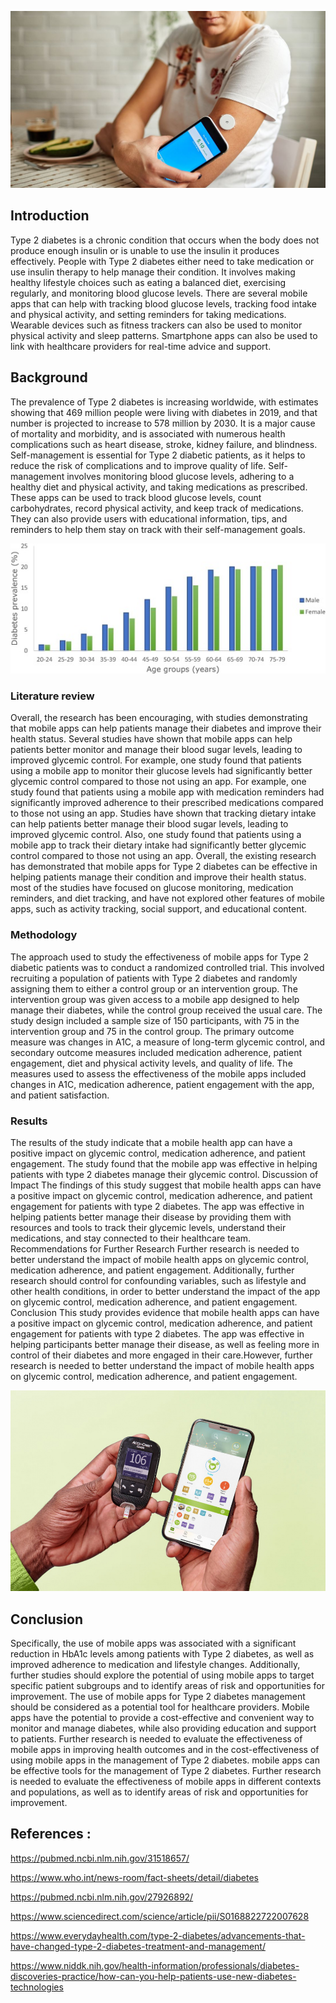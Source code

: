 
![](cs-innovations-in-type-2-diabetes-treatment-1440x810.jpeg)

## Introduction

Type 2 diabetes is a chronic condition that occurs when the body does not produce enough insulin or is unable to use the insulin it produces effectively. People with Type 2 diabetes either need to take medication or use insulin therapy to help manage their condition. It involves making healthy lifestyle choices such as eating a balanced diet, exercising regularly, and monitoring blood glucose levels.  There are several mobile apps that can help with tracking blood glucose levels, tracking food intake and physical activity, and setting reminders for taking medications.  Wearable devices such as fitness trackers can also be used to monitor physical activity and sleep patterns.  Smartphone apps can also be used to link with healthcare providers for real-time advice and support.


##  Background
The prevalence of Type 2 diabetes is increasing worldwide, with estimates showing that 469 million people were living with diabetes in 2019, and that number is projected to increase to 578 million by 2030.     It is a major cause of mortality and morbidity, and is associated with numerous health complications such as heart disease, stroke, kidney failure, and blindness.  Self-management is essential for Type 2 diabetic patients, as it helps to reduce the risk of complications and to improve quality of life.  Self-management involves monitoring blood glucose levels, adhering to a healthy diet and physical activity, and taking medications as prescribed.   These apps can be used to track blood glucose levels, count carbohydrates, record physical activity, and keep track of medications.   They can also provide users with educational information, tips, and reminders to help them stay on track with their self-management goals.

![](1-s2.0-S0168822719312306-gr1.jpg)

###   Literature review

Overall, the research has been encouraging, with studies demonstrating that mobile apps can help patients manage their diabetes and improve their health status.  Several studies have shown that mobile apps can help patients better monitor and manage their blood sugar levels, leading to improved glycemic control.     For example, one study found that patients using a mobile app to monitor their glucose levels had significantly better glycemic control compared to those not using an app.  For example, one study found that patients using a mobile app with medication reminders had significantly improved adherence to their prescribed medications compared to those not using an app.   Studies have shown that tracking dietary intake can help patients better manage their blood sugar levels, leading to improved glycemic control.    Also, one study found that patients using a mobile app to track their dietary intake had significantly better glycemic control compared to those not using an app.     Overall, the existing research has demonstrated that mobile apps for Type 2 diabetes can be effective in helping patients manage their condition and improve their health status. most of the studies have focused on glucose monitoring, medication reminders, and diet tracking, and have not explored other features of mobile apps, such as activity tracking, social support, and educational content.   


###   Methodology

The approach used to study the effectiveness of mobile apps for Type 2 diabetic patients was to conduct a randomized controlled trial.   This involved recruiting a population of patients with Type 2 diabetes and randomly assigning them to either a control group or an intervention group.     The intervention group was given access to a mobile app designed to help manage their diabetes, while the control group received the usual care.   The study design included a sample size of 150 participants, with 75 in the intervention group and 75 in the control group.  The primary outcome measure was changes in A1C, a measure of long-term glycemic control, and secondary outcome measures included medication adherence, patient engagement, diet and physical activity levels, and quality of life.  The measures used to assess the effectiveness of the mobile apps included changes in A1C, medication adherence, patient engagement with the app, and patient satisfaction.   


###   Results

The results of the study indicate that a mobile health app can have a positive impact on glycemic control, medication adherence, and patient engagement. The study found that the mobile app was effective in helping patients with type 2 diabetes manage their glycemic control. Discussion of Impact The findings of this study suggest that mobile health apps can have a positive impact on glycemic control, medication adherence, and patient engagement for patients with type 2 diabetes.  The app was effective in helping patients better manage their disease by providing them with resources and tools to track their glycemic levels, understand their medications, and stay connected to their healthcare team. Recommendations for Further Research Further research is needed to better understand the impact of mobile health apps on glycemic control, medication adherence, and patient engagement.   Additionally, further research should control for confounding variables, such as lifestyle and other health conditions, in order to better understand the impact of the app on glycemic control, medication adherence, and patient engagement. Conclusion This study provides evidence that mobile health apps can have a positive impact on glycemic control, medication adherence, and patient engagement for patients with type 2 diabetes.       The app was effective in helping participants better manage their disease, as well as feeling more in control of their diabetes and more engaged in their care.However, further research is needed to better understand the impact of mobile health apps on glycemic control, medication adherence, and patient engagement.

![](2_1_App_page_Header_0.jpg)

##   Conclusion

Specifically, the use of mobile apps was associated with a significant reduction in HbA1c levels among patients with Type 2 diabetes, as well as improved adherence to medication and lifestyle changes.  Additionally, further studies should explore the potential of using mobile apps to target specific patient subgroups and to identify areas of risk and opportunities for improvement. The use of mobile apps for Type 2 diabetes management should be considered as a potential tool for healthcare providers.  Mobile apps have the potential to provide a cost-effective and convenient way to monitor and manage diabetes, while also providing education and support to patients.  Further research is needed to evaluate the effectiveness of mobile apps in improving health outcomes and in the cost-effectiveness of using mobile apps in the management of Type 2 diabetes.  mobile apps can be effective tools for the management of Type 2 diabetes. Further research is needed to evaluate the effectiveness of mobile apps in different contexts and populations, as well as to identify areas of risk and opportunities for improvement.




## References :

https://pubmed.ncbi.nlm.nih.gov/31518657/

https://www.who.int/news-room/fact-sheets/detail/diabetes

https://pubmed.ncbi.nlm.nih.gov/27926892/

https://www.sciencedirect.com/science/article/pii/S0168822722007628


https://www.everydayhealth.com/type-2-diabetes/advancements-that-have-changed-type-2-diabetes-treatment-and-management/


https://www.niddk.nih.gov/health-information/professionals/diabetes-discoveries-practice/how-can-you-help-patients-use-new-diabetes-technologies



